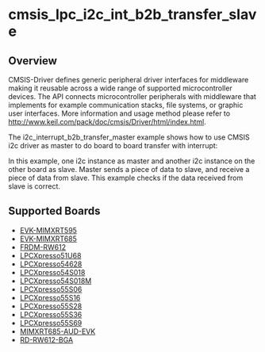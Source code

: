 # cmsis_lpc_i2c_int_b2b_transfer_slave

## Overview
CMSIS-Driver defines generic peripheral driver interfaces for middleware making it reusable across a wide 
range of supported microcontroller devices. The API connects microcontroller peripherals with middleware 
that implements for example communication stacks, file systems, or graphic user interfaces. 
More information and usage method please refer to http://www.keil.com/pack/doc/cmsis/Driver/html/index.html.

The i2c_interrupt_b2b_transfer_master example shows how to use CMSIS i2c driver as master to do board to board transfer 
with interrupt:

In this example, one i2c instance as master and another i2c instance on the other board as slave. Master sends a 
piece of data to slave, and receive a piece of data from slave. This example checks if the data received from 
slave is correct.

## Supported Boards
- [EVK-MIMXRT595](../../../../_boards/evkmimxrt595/cmsis_driver_examples/i2c/int_b2b_transfer/slave/example_board_readme.md)
- [EVK-MIMXRT685](../../../../_boards/evkmimxrt685/cmsis_driver_examples/i2c/int_b2b_transfer/slave/example_board_readme.md)
- [FRDM-RW612](../../../../_boards/frdmrw612/cmsis_driver_examples/i2c/int_b2b_transfer/slave/example_board_readme.md)
- [LPCXpresso51U68](../../../../_boards/lpcxpresso51u68/cmsis_driver_examples/i2c/int_b2b_transfer/slave/example_board_readme.md)
- [LPCXpresso54628](../../../../_boards/lpcxpresso54628/cmsis_driver_examples/i2c/int_b2b_transfer/slave/example_board_readme.md)
- [LPCXpresso54S018](../../../../_boards/lpcxpresso54s018/cmsis_driver_examples/i2c/int_b2b_transfer/slave/example_board_readme.md)
- [LPCXpresso54S018M](../../../../_boards/lpcxpresso54s018m/cmsis_driver_examples/i2c/int_b2b_transfer/slave/example_board_readme.md)
- [LPCXpresso55S06](../../../../_boards/lpcxpresso55s06/cmsis_driver_examples/i2c/int_b2b_transfer/slave/example_board_readme.md)
- [LPCXpresso55S16](../../../../_boards/lpcxpresso55s16/cmsis_driver_examples/i2c/int_b2b_transfer/slave/example_board_readme.md)
- [LPCXpresso55S28](../../../../_boards/lpcxpresso55s28/cmsis_driver_examples/i2c/int_b2b_transfer/slave/example_board_readme.md)
- [LPCXpresso55S36](../../../../_boards/lpcxpresso55s36/cmsis_driver_examples/i2c/int_b2b_transfer/slave/example_board_readme.md)
- [LPCXpresso55S69](../../../../_boards/lpcxpresso55s69/cmsis_driver_examples/i2c/int_b2b_transfer/slave/example_board_readme.md)
- [MIMXRT685-AUD-EVK](../../../../_boards/mimxrt685audevk/cmsis_driver_examples/i2c/int_b2b_transfer/slave/example_board_readme.md)
- [RD-RW612-BGA](../../../../_boards/rdrw612bga/cmsis_driver_examples/i2c/int_b2b_transfer/slave/example_board_readme.md)
